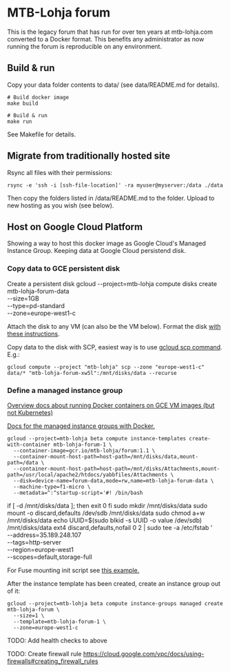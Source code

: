 # MTB-Lohja forum

This is the legacy forum that has run for over ten years at mtb-lohja.com converted to a Docker format. This benefits
any administrator as now running the forum is reproducible on any environment.

## Build & run

Copy your data folder contents to data/ (see data/README.md for details).

    # Build docker image
    make build

    # Build & run
    make run

See Makefile for details.

## Migrate from traditionally hosted site

Rsync all files with their permissions:

    rsync -e 'ssh -i [ssh-file-location]' -ra myuser@myserver:/data ./data

Then copy the folders listed in /data/README.md to the folder. Upload to new hosting
as you wish (see below).

## Host on Google Cloud Platform

Showing a way to host this docker image as Google Cloud's Managed Instance Group. Keeping data at Google Cloud
persistend disk.

### Copy data to GCE persistent disk

Create a persistent disk
    gcloud --project=mtb-lohja compute disks create mtb-lohja-forum-data \
        --size=1GB \
        --type=pd-standard \
        --zone=europe-west1-c

Attach the disk to any VM (can also be the VM below). Format the disk
[with these instructions](https://cloud.google.com/compute/docs/disks/add-persistent-disk#formatting).

Copy data to the disk with SCP, easiest way is to use [gcloud scp command](https://cloud.google.com/sdk/gcloud/reference/compute/scp).
E.g.:

    gcloud compute --project "mtb-lohja" scp --zone "europe-west1-c" data/* "mtb-lohja-forum-xw5l":/mnt/disks/data --recurse

### Define a managed instance group

[Overview docs about running Docker containers on GCE VM images (but not Kubernetes)](
https://cloud.google.com/compute/docs/containers/deploying-containers)

[Docs for the managed instance groups with Docker.](https://cloud.google.com/sdk/gcloud/reference/alpha/compute/instance-templates/create-with-container)

    gcloud --project=mtb-lohja beta compute instance-templates create-with-container mtb-lohja-forum-1 \
      --container-image=gcr.io/mtb-lohja/forum:1.1 \
      --container-mount-host-path=host-path=/mnt/disks/data,mount-path=/data \
      --container-mount-host-path=host-path=/mnt/disks/Attachments,mount-path=/usr/local/apache2/htdocs/yabbfiles/Attachments \
      --disk=device-name=forum-data,mode=rw,name=mtb-lohja-forum-data \
      --machine-type=f1-micro \
      --metadata=^:^startup-script='#! /bin/bash
if [ -d /mnt/disks/data ]; then
    exit 0
fi
sudo mkdir /mnt/disks/data
sudo mount -o discard,defaults /dev/sdb /mnt/disks/data
sudo chmod a+w /mnt/disks/data
echo UUID=$(sudo blkid -s UUID -o value /dev/sdb) /mnt/disks/data ext4 discard,defaults,nofail 0 2 | sudo tee -a /etc/fstab
' \
      --address=35.189.248.107 \
      --tags=http-server \
      --region=europe-west1 \
      --scopes=default,storage-full

For Fuse mounting init script see [this example.](https://lemag.sfeir.com/wordpress-cluster-docker-google-cloud-platform/)

After the instance template has been created, create an instance group out of it:

    gcloud --project=mtb-lohja beta compute instance-groups managed create mtb-lohja-forum \
      --size=1 \
      --template=mtb-lohja-forum-1 \
      --zone=europe-west1-c

TODO: Add health checks to above

TODO: Create firewall rule https://cloud.google.com/vpc/docs/using-firewalls#creating_firewall_rules